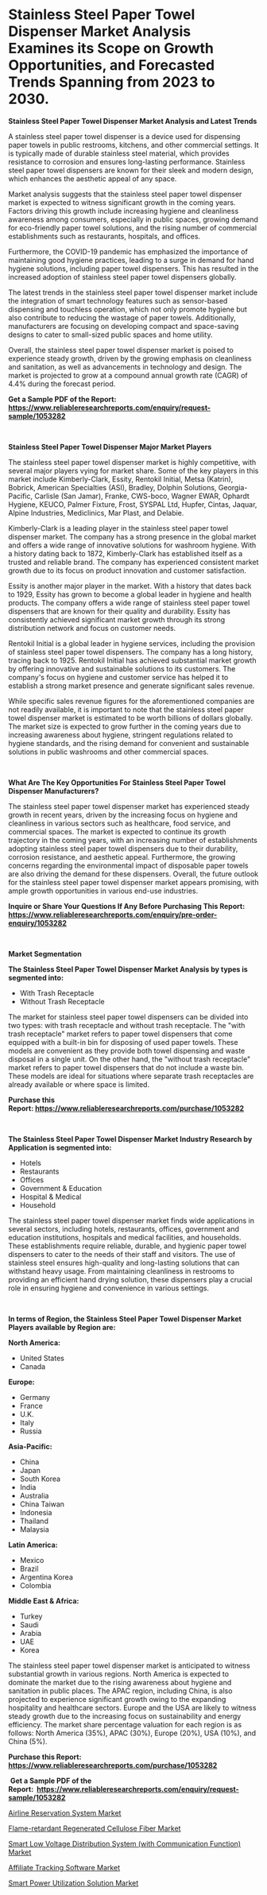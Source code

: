<p><h1>Stainless Steel Paper Towel Dispenser Market Analysis Examines its Scope on Growth Opportunities, and Forecasted Trends Spanning from 2023 to 2030.</h1></p><p><strong>Stainless Steel Paper Towel Dispenser Market Analysis and Latest Trends</strong></p>
<p><p>A stainless steel paper towel dispenser is a device used for dispensing paper towels in public restrooms, kitchens, and other commercial settings. It is typically made of durable stainless steel material, which provides resistance to corrosion and ensures long-lasting performance. Stainless steel paper towel dispensers are known for their sleek and modern design, which enhances the aesthetic appeal of any space.</p><p>Market analysis suggests that the stainless steel paper towel dispenser market is expected to witness significant growth in the coming years. Factors driving this growth include increasing hygiene and cleanliness awareness among consumers, especially in public spaces, growing demand for eco-friendly paper towel solutions, and the rising number of commercial establishments such as restaurants, hospitals, and offices.</p><p>Furthermore, the COVID-19 pandemic has emphasized the importance of maintaining good hygiene practices, leading to a surge in demand for hand hygiene solutions, including paper towel dispensers. This has resulted in the increased adoption of stainless steel paper towel dispensers globally.</p><p>The latest trends in the stainless steel paper towel dispenser market include the integration of smart technology features such as sensor-based dispensing and touchless operation, which not only promote hygiene but also contribute to reducing the wastage of paper towels. Additionally, manufacturers are focusing on developing compact and space-saving designs to cater to small-sized public spaces and home utility.</p><p>Overall, the stainless steel paper towel dispenser market is poised to experience steady growth, driven by the growing emphasis on cleanliness and sanitation, as well as advancements in technology and design. The market is projected to grow at a compound annual growth rate (CAGR) of 4.4% during the forecast period.</p></p>
<p><strong>Get a Sample PDF of the Report:&nbsp; <a href="https://www.reliableresearchreports.com/enquiry/request-sample/1053282">https://www.reliableresearchreports.com/enquiry/request-sample/1053282</a></strong></p>
<p>&nbsp;</p>
<p><strong>Stainless Steel Paper Towel Dispenser Major Market Players</strong></p>
<p><p>The stainless steel paper towel dispenser market is highly competitive, with several major players vying for market share. Some of the key players in this market include Kimberly-Clark, Essity, Rentokil Initial, Metsa (Katrin), Bobrick, American Specialties (ASI), Bradley, Dolphin Solutions, Georgia-Pacific, Carlisle (San Jamar), Franke, CWS-boco, Wagner EWAR, Ophardt Hygiene, KEUCO, Palmer Fixture, Frost, SYSPAL Ltd, Hupfer, Cintas, Jaquar, Alpine Industries, Mediclinics, Mar Plast, and Delabie.</p><p>Kimberly-Clark is a leading player in the stainless steel paper towel dispenser market. The company has a strong presence in the global market and offers a wide range of innovative solutions for washroom hygiene. With a history dating back to 1872, Kimberly-Clark has established itself as a trusted and reliable brand. The company has experienced consistent market growth due to its focus on product innovation and customer satisfaction.</p><p>Essity is another major player in the market. With a history that dates back to 1929, Essity has grown to become a global leader in hygiene and health products. The company offers a wide range of stainless steel paper towel dispensers that are known for their quality and durability. Essity has consistently achieved significant market growth through its strong distribution network and focus on customer needs.</p><p>Rentokil Initial is a global leader in hygiene services, including the provision of stainless steel paper towel dispensers. The company has a long history, tracing back to 1925. Rentokil Initial has achieved substantial market growth by offering innovative and sustainable solutions to its customers. The company's focus on hygiene and customer service has helped it to establish a strong market presence and generate significant sales revenue.</p><p>While specific sales revenue figures for the aforementioned companies are not readily available, it is important to note that the stainless steel paper towel dispenser market is estimated to be worth billions of dollars globally. The market size is expected to grow further in the coming years due to increasing awareness about hygiene, stringent regulations related to hygiene standards, and the rising demand for convenient and sustainable solutions in public washrooms and other commercial spaces.</p></p>
<p>&nbsp;</p>
<p><strong>What Are The Key Opportunities For Stainless Steel Paper Towel Dispenser Manufacturers?</strong></p>
<p><p>The stainless steel paper towel dispenser market has experienced steady growth in recent years, driven by the increasing focus on hygiene and cleanliness in various sectors such as healthcare, food service, and commercial spaces. The market is expected to continue its growth trajectory in the coming years, with an increasing number of establishments adopting stainless steel paper towel dispensers due to their durability, corrosion resistance, and aesthetic appeal. Furthermore, the growing concerns regarding the environmental impact of disposable paper towels are also driving the demand for these dispensers. Overall, the future outlook for the stainless steel paper towel dispenser market appears promising, with ample growth opportunities in various end-use industries.</p></p>
<p><strong>Inquire or Share Your Questions If Any Before Purchasing This Report: <a href="https://www.reliableresearchreports.com/enquiry/pre-order-enquiry/1053282">https://www.reliableresearchreports.com/enquiry/pre-order-enquiry/1053282</a></strong></p>
<p>&nbsp;</p>
<p><strong>Market Segmentation</strong></p>
<p><strong>The Stainless Steel Paper Towel Dispenser Market Analysis by types is segmented into:</strong></p>
<p><ul><li>With Trash Receptacle</li><li>Without Trash Receptacle</li></ul></p>
<p><p>The market for stainless steel paper towel dispensers can be divided into two types: with trash receptacle and without trash receptacle. The "with trash receptacle" market refers to paper towel dispensers that come equipped with a built-in bin for disposing of used paper towels. These models are convenient as they provide both towel dispensing and waste disposal in a single unit. On the other hand, the "without trash receptacle" market refers to paper towel dispensers that do not include a waste bin. These models are ideal for situations where separate trash receptacles are already available or where space is limited.</p></p>
<p><strong>Purchase this Report:&nbsp;<a href="https://www.reliableresearchreports.com/purchase/1053282">https://www.reliableresearchreports.com/purchase/1053282</a></strong></p>
<p>&nbsp;</p>
<p><strong>The Stainless Steel Paper Towel Dispenser Market Industry Research by Application is segmented into:</strong></p>
<p><ul><li>Hotels</li><li>Restaurants</li><li>Offices</li><li>Government & Education</li><li>Hospital & Medical</li><li>Household</li></ul></p>
<p><p>The stainless steel paper towel dispenser market finds wide applications in several sectors, including hotels, restaurants, offices, government and education institutions, hospitals and medical facilities, and households. These establishments require reliable, durable, and hygienic paper towel dispensers to cater to the needs of their staff and visitors. The use of stainless steel ensures high-quality and long-lasting solutions that can withstand heavy usage. From maintaining cleanliness in restrooms to providing an efficient hand drying solution, these dispensers play a crucial role in ensuring hygiene and convenience in various settings.</p></p>
<p>&nbsp;</p>
<p><strong>In terms of Region, the Stainless Steel Paper Towel Dispenser Market Players available by Region are:</strong></p>
<p>
    <p> <strong> North America: </strong>
        <ul>
            <li>United States</li>
            <li>Canada</li>
        </ul>
        </p> 
    <p> <strong> Europe: </strong>
        <ul>
            <li>Germany</li>
            <li>France</li>
            <li>U.K.</li>
            <li>Italy</li>
            <li>Russia</li>
        </ul>
        </p> 
    <p> <strong> Asia-Pacific: </strong>
        <ul>
            <li>China</li>
            <li>Japan</li>
            <li>South Korea</li>
            <li>India</li>
            <li>Australia</li>
            <li>China Taiwan</li>
            <li>Indonesia</li>
            <li>Thailand</li>
            <li>Malaysia</li>
        </ul>
        </p> 
    <p> <strong> Latin America: </strong>
        <ul>
            <li>Mexico</li>
            <li>Brazil</li>
            <li>Argentina Korea</li>
            <li>Colombia</li>
        </ul>
        </p> 
    <p> <strong> Middle East & Africa: </strong>
        <ul>
            <li>Turkey</li>
            <li>Saudi</li>
            <li>Arabia</li>
            <li>UAE</li>
            <li>Korea</li>
        </ul>
    </p>
    </p>
<p><p>The stainless steel paper towel dispenser market is anticipated to witness substantial growth in various regions. North America is expected to dominate the market due to the rising awareness about hygiene and sanitation in public places. The APAC region, including China, is also projected to experience significant growth owing to the expanding hospitality and healthcare sectors. Europe and the USA are likely to witness steady growth due to the increasing focus on sustainability and energy efficiency. The market share percentage valuation for each region is as follows: North America (35%), APAC (30%), Europe (20%), USA (10%), and China (5%).</p></p>
<p><strong>Purchase this Report: <a href="https://www.reliableresearchreports.com/purchase/1053282">https://www.reliableresearchreports.com/purchase/1053282</a></strong></p>
<p>&nbsp;<strong>Get a Sample PDF of the Report:&nbsp;&nbsp;<a href="https://www.reliableresearchreports.com/enquiry/request-sample/1053282">https://www.reliableresearchreports.com/enquiry/request-sample/1053282</a></strong></p>
<p><strong></strong></p>
<p><p><a href="https://medium.com/@austynlemke1988/airline-reservation-system-market-report-reveals-the-latest-trends-and-growth-opportunities-of-this-f247e0018c31">Airline Reservation System Market</a></p><p><a href="https://www.linkedin.com/pulse/flame-retardant-regenerated-cellulose-fiber-market-research-7ziye/">Flame-retardant Regenerated Cellulose Fiber Market</a></p><p><a href="https://www.linkedin.com/pulse/smart-low-voltage-distribution-system-communication-function-roidc/">Smart Low Voltage Distribution System (with Communication Function) Market</a></p><p><a href="https://medium.com/@caligoldner/decoding-affiliate-tracking-software-market-metrics-market-share-trends-and-growth-patterns-9dc1e57812d1">Affiliate Tracking Software Market</a></p><p><a href="https://www.linkedin.com/pulse/smart-power-utilization-solution-market-size-growth-forecast-1nzvc/">Smart Power Utilization Solution Market</a></p></p>